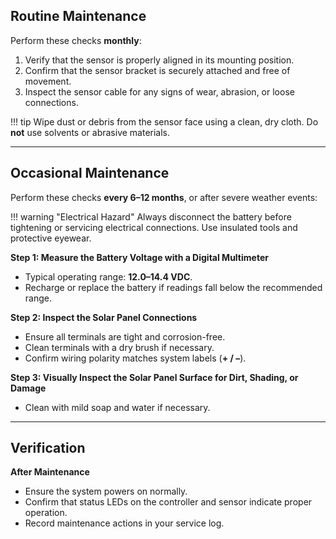 ## Routine Maintenance

Perform these checks **monthly**:

1. Verify that the sensor is properly aligned in its mounting position.  
2. Confirm that the sensor bracket is securely attached and free of movement.  
3. Inspect the sensor cable for any signs of wear, abrasion, or loose connections.  

!!! tip
    Wipe dust or debris from the sensor face using a clean, dry cloth. Do **not** use solvents or abrasive materials.

---

## Occasional Maintenance

Perform these checks **every 6–12 months**, or after severe weather events:

!!! warning "Electrical Hazard"
    Always disconnect the battery before tightening or servicing electrical connections. Use insulated tools and protective eyewear.

**Step 1: Measure the Battery Voltage with a Digital Multimeter**  
* Typical operating range: **12.0–14.4 VDC**.  
* Recharge or replace the battery if readings fall below the recommended range.  

**Step 2: Inspect the Solar Panel Connections**  
* Ensure all terminals are tight and corrosion-free.  
* Clean terminals with a dry brush if necessary.  
* Confirm wiring polarity matches system labels (**+ / –**).  

**Step 3: Visually Inspect the Solar Panel Surface for Dirt, Shading, or Damage**  
* Clean with mild soap and water if necessary.  

---

## Verification

**After Maintenance**  
* Ensure the system powers on normally.  
* Confirm that status LEDs on the controller and sensor indicate proper operation.  
* Record maintenance actions in your service log.  
